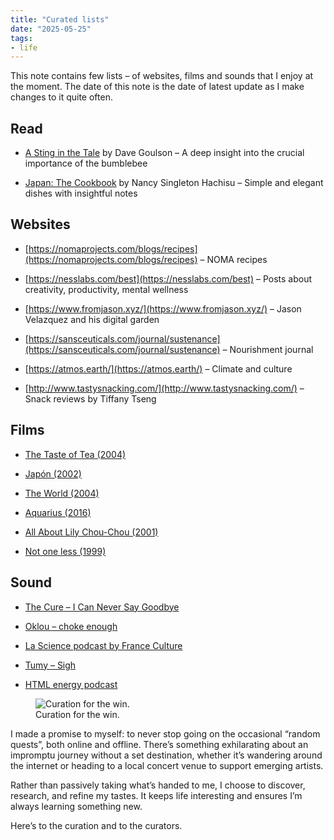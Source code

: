 ```yaml
---
title: "Curated lists"
date: "2025-05-25"
tags:
- life
---
```


This note contains few lists – of websites, films and sounds that I enjoy at the moment. The date of this note is the date of latest update as I make changes to it quite often. 

## Read

- [A Sting in the Tale](https://www.goodreads.com/book/show/18465526-a-sting-in-the-tale) by Dave Goulson – A deep insight into the crucial importance of the bumblebee

- [Japan: The Cookbook](https://www.goodreads.com/book/show/36423226-japan) by Nancy Singleton Hachisu – Simple and elegant dishes with insightful notes

## Websites

- [https://nomaprojects.com/blogs/recipes](https://nomaprojects.com/blogs/recipes) – NOMA recipes

- [https://nesslabs.com/best](https://nesslabs.com/best) – Posts about creativity, productivity, mental wellness

- [https://www.fromjason.xyz/](https://www.fromjason.xyz/) – Jason Velazquez and his digital garden

- [https://sansceuticals.com/journal/sustenance](https://sansceuticals.com/journal/sustenance) – Nourishment journal

- [https://atmos.earth/](https://atmos.earth/) – Climate and culture

- [http://www.tastysnacking.com/](http://www.tastysnacking.com/) – Snack reviews by Tiffany Tseng

## Films

- [The Taste of Tea (2004)](https://en.wikipedia.org/wiki/The_Taste_of_Tea)

- [Japón (2002)](https://en.wikipedia.org/wiki/Jap%C3%B3n) 

- [The World (2004)](https://en.wikipedia.org/wiki/The_World_(film))

- [Aquarius (2016)](https://en.wikipedia.org/wiki/Aquarius_(film)) 

- [All About Lily Chou-Chou (2001)](https://en.wikipedia.org/wiki/All_About_Lily_Chou-Chou) 

- [Not one less (1999)](https://en.wikipedia.org/wiki/Not_One_Less) 

## Sound

- [The Cure – I Can Never Say Goodbye](https://open.spotify.com/track/2F9dlOrncL3EasS14mE5VE?si=eeb24b070f284642)

- [Oklou – choke enough](https://oklou.bandcamp.com/album/choke-enough)

- [La Science podcast by France Culture](https://www.radiofrance.fr/franceculture/podcasts/la-science-cqfd)

- [Tumy – Sigh](https://soundcloud.com/seedlink_plus/tumy-sigh)

- [HTML energy podcast](https://html.energy/podcast.html)



<figure class="full-bleed">
  <img src="/images/4f5cf542-4221-475a-8458-47224bfaeb81.png.webp" alt="Curation for the win. ">
  <figcaption>Curation for the win. </figcaption>
</figure>

I made a promise to myself: to never stop going on the occasional “random quests”, both online and offline. There’s something exhilarating about an impromptu journey without a set destination, whether it’s wandering around the internet or heading to a local concert venue to support emerging artists. 

Rather than passively taking what’s handed to me, I choose to discover, research, and refine my tastes. It keeps life interesting and ensures I’m always learning something new.

Here’s to the curation and to the curators. 
